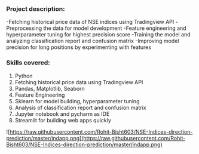 ### Project description:
-Fetching historical price data of NSE indices using Tradingview API
-Preprocessing the data for model development
-Feature engineering and hyperparameter tuning for highest precision score
-Training the model and analyzing classification report and confusion matrix
-Improving model precision for long positions by experimenting with features

### Skills covered:
1. Python
2. Fetching historical price data using Tradingview API
3. Pandas, Matplotlib, Seaborn
4. Feature Engineering
5. Sklearn for model building, hyperparameter tuning
6. Analysis of classification report and confusion matrix
7. Jupyter notebook and pycharm as IDE 
8. Streamlit for building web apps quickly

![https://raw.githubusercontent.com/Rohit-Bisht603/NSE-Indices-direction-prediction/master/indapp.png](https://raw.githubusercontent.com/Rohit-Bisht603/NSE-Indices-direction-prediction/master/indapp.png)
